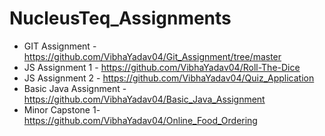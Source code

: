 # NucleusTeq_Assignments
- GIT Assignment - https://github.com/VibhaYadav04/Git_Assignment/tree/master
- JS Assignment 1 - https://github.com/VibhaYadav04/Roll-The-Dice
- JS Assignment 2 - https://github.com/VibhaYadav04/Quiz_Application
- Basic Java Assignment - https://github.com/VibhaYadav04/Basic_Java_Assignment
- Minor Capstone 1- https://github.com/VibhaYadav04/Online_Food_Ordering
  
